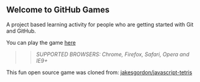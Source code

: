 ## Welcome to GitHub Games

A project based learning activity for people who are getting started with Git and GitHub.

You can play the game [here](https://Kleist47.github.io/github-games/)

>> _*SUPPORTED BROWSERS*: Chrome, Firefox, Safari, Opera and IE9+_

This fun open source game was cloned from: [jakesgordon/javascript-tetris](https://github.com/jakesgordon/javascript-tetris)
